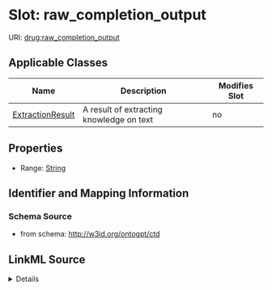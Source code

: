 

# Slot: raw_completion_output

URI: [drug:raw_completion_output](http://w3id.org/ontogpt/drug/raw_completion_output)



<!-- no inheritance hierarchy -->





## Applicable Classes

| Name | Description | Modifies Slot |
| --- | --- | --- |
| [ExtractionResult](ExtractionResult.md) | A result of extracting knowledge on text |  no  |







## Properties

* Range: [String](String.md)





## Identifier and Mapping Information







### Schema Source


* from schema: http://w3id.org/ontogpt/ctd




## LinkML Source

<details>
```yaml
name: raw_completion_output
from_schema: http://w3id.org/ontogpt/ctd
rank: 1000
alias: raw_completion_output
owner: ExtractionResult
domain_of:
- ExtractionResult
range: string

```
</details>